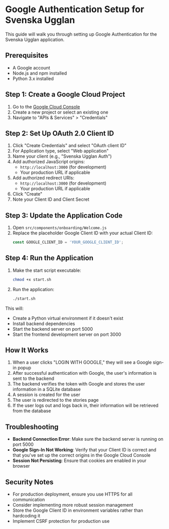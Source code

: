# Google Authentication Setup for Svenska Ugglan

This guide will walk you through setting up Google Authentication for the Svenska Ugglan application.

## Prerequisites

- A Google account
- Node.js and npm installed
- Python 3.x installed

## Step 1: Create a Google Cloud Project

1. Go to the [Google Cloud Console](https://console.cloud.google.com/)
2. Create a new project or select an existing one
3. Navigate to "APIs & Services" > "Credentials"

## Step 2: Set Up OAuth 2.0 Client ID

1. Click "Create Credentials" and select "OAuth client ID"
2. For Application type, select "Web application"
3. Name your client (e.g., "Svenska Ugglan Auth")
4. Add authorized JavaScript origins:
   - `http://localhost:3000` (for development)
   - Your production URL if applicable
5. Add authorized redirect URIs:
   - `http://localhost:3000` (for development)
   - Your production URL if applicable
6. Click "Create"
7. Note your Client ID and Client Secret

## Step 3: Update the Application Code

1. Open `src/components/onboarding/Welcome.js`
2. Replace the placeholder Google Client ID with your actual Client ID:
   ```javascript
   const GOOGLE_CLIENT_ID = 'YOUR_GOOGLE_CLIENT_ID';
   ```

## Step 4: Run the Application

1. Make the start script executable:
   ```bash
   chmod +x start.sh
   ```

2. Run the application:
   ```bash
   ./start.sh
   ```

This will:
- Create a Python virtual environment if it doesn't exist
- Install backend dependencies
- Start the backend server on port 5000
- Start the frontend development server on port 3000

## How It Works

1. When a user clicks "LOGIN WITH GOOGLE," they will see a Google sign-in popup
2. After successful authentication with Google, the user's information is sent to the backend
3. The backend verifies the token with Google and stores the user information in a SQLite database
4. A session is created for the user
5. The user is redirected to the stories page
6. If the user logs out and logs back in, their information will be retrieved from the database

## Troubleshooting

- **Backend Connection Error**: Make sure the backend server is running on port 5000
- **Google Sign-In Not Working**: Verify that your Client ID is correct and that you've set up the correct origins in the Google Cloud Console
- **Session Not Persisting**: Ensure that cookies are enabled in your browser

## Security Notes

- For production deployment, ensure you use HTTPS for all communication
- Consider implementing more robust session management
- Store the Google Client ID in environment variables rather than hardcoding it
- Implement CSRF protection for production use 